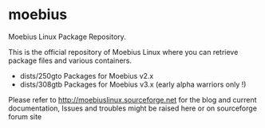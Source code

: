 moebius
=========

Moebius Linux Package Repository.

This is the official repository of Moebius Linux where you can retrieve package files and various containers.
- dists/250gto Packages for Moebius v2.x
- dists/308gtb Packages for Moebius v3.x (early alpha warriors only !)

Please refer to http://moebiuslinux.sourceforge.net for the blog and current documentation, Issues and troubles might be raised here or on sourceforge forum site

